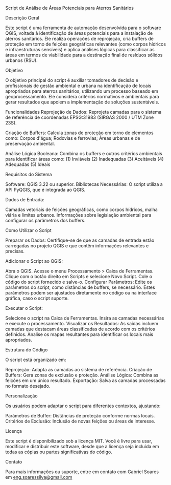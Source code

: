 Script de Análise de Áreas Potenciais para Aterros Sanitários

Descrição Geral

Este script é uma ferramenta de automação desenvolvida para o software QGIS, voltada à identificação de áreas potenciais para a instalação de aterros sanitários. Ele realiza operações de reprojeção, cria buffers de proteção em torno de feições geográficas relevantes (como corpos hídricos e infraestruturas sensíveis) e aplica análises lógicas para classificar as áreas em termos de viabilidade para a destinação final de resíduos sólidos urbanos (RSU).

Objetivo

O objetivo principal do script é auxiliar tomadores de decisão e profissionais de gestão ambiental e urbana na identificação de locais apropriados para aterros sanitários, utilizando um processo baseado em geoprocessamento. Ele considera critérios normativos e ambientais para gerar resultados que apoiem a implementação de soluções sustentáveis.

Funcionalidades
Reprojeção de Dados: Reprojeta camadas para o sistema de referência de coordenadas EPSG:31983 (SIRGAS 2000 / UTM Zone 23S).

Criação de Buffers: Calcula zonas de proteção em torno de elementos como:
Corpos d'água;
Rodovias e ferrovias;
Áreas urbanas e de preservação ambiental.

Análise Lógica Booleana: Combina os buffers e outros critérios ambientais para identificar áreas como:
(1) Inviáveis
(2) Inadequadas
(3) Aceitáveis
(4) Adequadas
(5) Ideais

Requisitos do Sistema

Software: QGIS 3.22 ou superior.
Bibliotecas Necessárias: O script utiliza a API PyQGIS, que é integrada ao QGIS.

Dados de Entrada:

Camadas vetoriais de feições geográficas, como corpos hídricos, malha viária e limites urbanos.
Informações sobre legislação ambiental para configurar os parâmetros dos buffers.

Como Utilizar o Script

Preparar os Dados: Certifique-se de que as camadas de entrada estão carregadas no projeto QGIS e que contêm informações relevantes e precisas.

Adicionar o Script ao QGIS:

Abra o QGIS.
Acesse o menu Processamento > Caixa de Ferramentas.
Clique com o botão direito em Scripts e selecione Novo Script. Cole o código do script fornecido e salve-o.
Configurar Parâmetros: Edite os parâmetros do script, como distâncias de buffers, se necessário. Estes parâmetros podem ser ajustados diretamente no código ou na interface gráfica, caso o script suporte.

Executar o Script:

Selecione o script na Caixa de Ferramentas.
Insira as camadas necessárias e execute o processamento.
Visualizar os Resultados: As saídas incluem camadas que destacam áreas classificadas de acordo com os critérios definidos. Analise os mapas resultantes para identificar os locais mais apropriados.

Estrutura do Código

O script está organizado em:

Reprojeção: Adapta as camadas ao sistema de referência.
Criação de Buffers: Gera zonas de exclusão e proteção.
Análise Lógica: Combina as feições em um único resultado.
Exportação: Salva as camadas processadas no formato desejado.

Personalização

Os usuários podem adaptar o script para diferentes contextos, ajustando:

Parâmetros de Buffer: Distâncias de proteção conforme normas locais.
Critérios de Exclusão: Inclusão de novas feições ou áreas de interesse.

Licença

Este script é disponibilizado sob a licença MIT. Você é livre para usar, modificar e distribuir este software, desde que a licença seja incluída em todas as cópias ou partes significativas do código.

Contato

Para mais informações ou suporte, entre em contato com Gabriel Soares em eng.soaressilva@gmail.com
